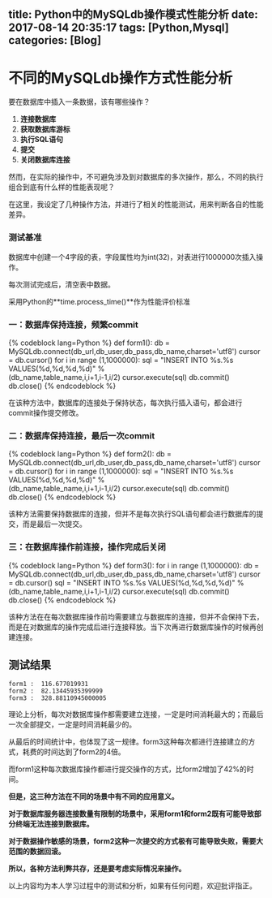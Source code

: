 title: Python中的MySQLdb操作模式性能分析
date: 2017-08-14 20:35:17
tags: [Python,Mysql]
categories: [Blog]
---
# 不同的MySQLdb操作方式性能分析

要在数据库中插入一条数据，该有哪些操作？

1. **连接数据库**
2. **获取数据库游标**
3. **执行SQL语句**
4. **提交**
5. **关闭数据库连接**

然而，在实际的操作中，不可避免涉及到对数据库的多次操作，那么，不同的执行组合到底有什么样的性能表现呢？

在这里，我设定了几种操作方法，并进行了相关的性能测试，用来判断各自的性能差异。

### 测试基准

数据库中创建一个4字段的表，字段属性均为int(32)，对表进行1000000次插入操作。

每次测试完成后，清空表中数据。

采用Python的**time.process_time()**作为性能评价标准

### 一：数据库保持连接，频繁commit

{% codeblock lang=Python %}
def form1():
    db = MySQLdb.connect(db_url,db_user,db_pass,db_name,charset='utf8')
    cursor = db.cursor()
    for i in range (1,1000000):
        sql = "INSERT INTO %s.%s VALUES(%d,%d,%d,%d)" %\
              (db_name,table_name,i,i+1,i-1,i/2)
        cursor.execute(sql)
        db.commit()
    db.close()
{% endcodeblock %}

在该种方法中，数据库的连接处于保持状态，每次执行插入语句，都会进行commit操作提交修改。

### 二：数据库保持连接，最后一次commit

{% codeblock lang=Python %}
def form2():
    db = MySQLdb.connect(db_url,db_user,db_pass,db_name,charset='utf8')
    cursor = db.cursor()
    for i in range (1,1000000):
        sql = "INSERT INTO %s.%s VALUES(%d,%d,%d,%d)" %\
              (db_name,table_name,i,i+1,i-1,i/2)
        cursor.execute(sql)
    db.commit()
    db.close()
{% endcodeblock %}

该种方法需要保持数据库的连接，但并不是每次执行SQL语句都会进行数据库的提交，而是最后一次提交。

### 三：在数据库操作前连接，操作完成后关闭

{% codeblock lang=Python %}
def form3():
    for i in range (1,1000000):
        db = MySQLdb.connect(db_url,db_user,db_pass,db_name,charset='utf8')
        cursor = db.cursor()
        sql = "INSERT INTO %s.%s VALUES(%d,%d,%d,%d)" %\
              (db_name,table_name,i,i+1,i-1,i/2)
        cursor.execute(sql)
        db.commit()
        db.close()
{% endcodeblock %}

该种方法在在每次数据库操作前均需要建立与数据库的连接，但并不会保持下去，而是在对数据库的操作完成后进行连接释放。当下次再进行数据库操作的时候再创建连接。

## 测试结果

```
form1 :  116.677019931
form2 :  82.13445935399999
form3 :  328.88110945000005
```

理论上分析，每次对数据库操作都需要建立连接，一定是时间消耗最大的；而最后一次全部提交，一定是时间消耗最少的。

从最后的时间统计中，也体现了这一规律。form3这种每次都进行连接建立的方式，耗费的时间达到了form2的4倍。

而form1这种每次数据库操作都进行提交操作的方式，比form2增加了42%的时间。

**但是，这三种方法在不同的场景中有不同的应用意义。**

**对于数据库服务器连接数量有限制的场景中，采用form1和form2既有可能导致部分终端无法连接到数据库。**

**对于数据操作敏感的场景，form2这种一次提交的方式极有可能导致失败，需要大范围的数据回滚。**

**所以，各种方法利弊共存，还是要考虑实际情况来操作。**





> 
以上内容均为本人学习过程中的测试和分析，如果有任何问题，欢迎批评指正。